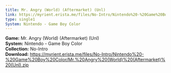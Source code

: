 ```yaml
---
title: Mr. Angry (World) (Aftermarket) (Unl)
link: https://myrient.erista.me/files/No-Intro/Nintendo%20-%20Game%20Boy%20Color/Mr.%20Angry%20(World)%20(Aftermarket)%20(Unl).zip
type: single1
System: Nintendo - Game Boy Color
---
```

<b>Game:</b> Mr. Angry (World) (Aftermarket) (Unl)<br>
<b>System:</b> Nintendo - Game Boy Color<br>
<b>Collection:</b> No-Intro<br>
<b>Download:</b> https://myrient.erista.me/files/No-Intro/Nintendo%20-%20Game%20Boy%20Color/Mr.%20Angry%20(World)%20(Aftermarket)%20(Unl).zip